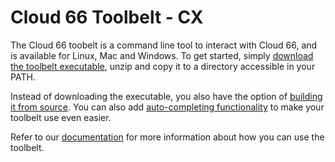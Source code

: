 Cloud 66 Toolbelt - CX
==

The Cloud 66 toobelt is a command line tool to interact with Cloud 66, and is available for Linux, Mac and Windows. To get started, simply [download the toolbelt executable](https://app.cloud66.com/toolbelt), unzip and copy it to a directory accessible in your PATH.

Instead of downloading the executable, you also have the option of [building it from source](https://github.com/cloud66-oss/cx/wiki/Building-Cloud-66-toolbelt-(cx)-from-source). You can also add [auto-completing functionality](https://github.com/cloud66-oss/cx/wiki/Setting-up-Auto-complete-for-the-toolbelt) to make your toolbelt use even easier.

Refer to our [documentation](https://help.cloud66.com/maestro/quickstarts/using-cloud66-toolbelt.html) for more information about how you can use the toolbelt.
